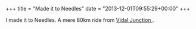 +++
title = "Made it to Needles"
date = "2013-12-01T09:55:29+00:00"
+++

I made it to Needles. A mere 80km ride from <a href=" http://www.joshorndorff.com/node/1210"> Vidal Junction </a>.
			